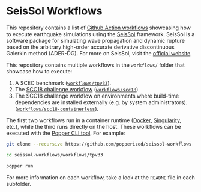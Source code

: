 # SeisSol Workflows

This repository contains a list of [Github Action workflows][gha] 
showcasing how to execute earthquake simulations using the 
[SeisSol][seissol] framework. SeisSol is a software package for 
simulating wave propagation and dynamic rupture based on the arbitrary 
high-order accurate derivative discontinuous Galerkin method 
(ADER-DG). For more on SeisSol, visit the [official website][seissol].

This repository contains multiple workflows in the `workflows/` folder 
that showcase how to execute:

 1. A SCEC benchmark ([`workflows/tpv33`](./workflows/tpv33)).
 2. The [SCC18 challenge workflow][scc18] 
    ([`workflows/scc18`](./workflows/scc18)).
 3. The SCC18 challenge workflow on environments where build-time 
    dependencies are installed externally (e.g. by system 
    administrators). 
    ([`workflows/scc18-containerless`](./workflows/scc18-containerless)).

The first two workflows run in a container runtime ([Docker][docker], 
[Singularity][singularity], etc.), while the third runs directly on 
the host. These workflows can be executed with the [Popper CLI 
tool][popper]. For example:

```bash
git clone --recursive https://github.com/popperized/seissol-workflows

cd seissol-workflows/workflows/tpv33

popper run
```

For more information on each workflow, take a look at the `README` 
file in each subfolder.

[seissol]: http://www.seissol.org
[scc18]: http://www.studentclustercompetition.us/2018/applications.html
[gha]: https://developer.github.com/actions/managing-workflows/workflow-configuration-options/#example-workflow
[popper]: https://github.com/systemslab/popper
[singularity]: https://github.com/sylabs/singularity
[docker]: https://get.docker.com

